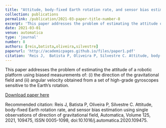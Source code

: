 ```yaml
---
title: "Attitude, body-fixed Earth rotation rate, and sensor bias estimation using single observations of direction of gravitational field"
collection: publications
permalink: /publication/2021-03-paper-title-number-8
excerpt: 'This paper addresses the problem of estimating the attitude of a robotic platform using biased measurements of: (i) the direction of the gravitational field and (ii) angular velocity obtained from a set of high-grade gyroscopes sensitive to the Earth’s rotation.'
date: 2021-03-01
venue: automatica
type: 'journal'
number: 8
authors: [reis,batista,oliveira,silvestre]
paperurl: 'http://academicpages.github.io/files/paper1.pdf'
citation: 'Reis J,  Batista P, Oliveira P, Silvestre C. Attitude, body-fixed Earth rotation rate, and sensor bias estimation using single observations of direction of gravitational field, Automatica, Volume 125, 2021, 109475, ISSN 0005-1098, doi:10.1016/j.automatica.2020.109475.'
---
```

This paper addresses the problem of estimating the attitude of a robotic platform using biased measurements of: (i) the direction of the gravitational field and (ii) angular velocity obtained from a set of high-grade gyroscopes sensitive to the Earth’s rotation.

[Download paper here](http://academicpages.github.io/files/paper1.pdf)

Recommended citation: Reis J,  Batista P, Oliveira P, Silvestre C. Attitude, body-fixed Earth rotation rate, and sensor bias estimation using single observations of direction of gravitational field, Automatica, Volume 125, 2021, 109475, ISSN 0005-1098, doi:10.1016/j.automatica.2020.109475.

